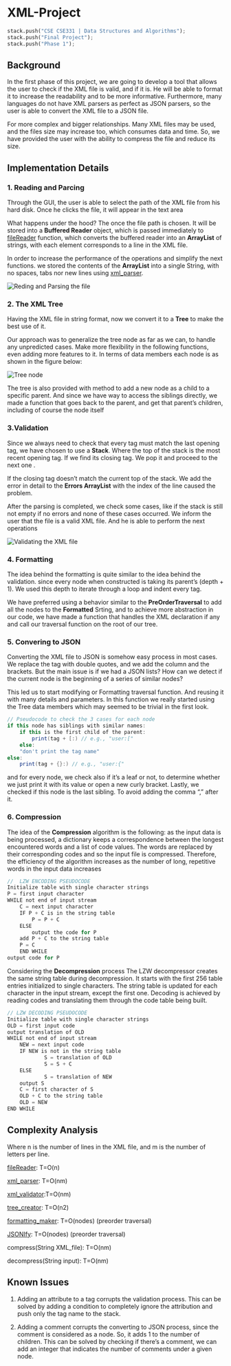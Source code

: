 # XML-Project
```python
stack.push("CSE CSE331 | Data Structures and Algorithms");
stack.push("Final Project");
stack.push("Phase 1");
```
## Background
In the first phase of this project, we are going to develop a tool that allows the user to check if the XML file is valid, and if it is. He will be able to format it to increase the readability and to be more informative. Furthermore, many languages do not have XML parsers as perfect as JSON parsers, so the user is able to convert the XML file to a JSON file.

For more complex and bigger relationships. Many XML files may be used, and the files size may increase too, which consumes data and time. So, we have provided the user with the ability to compress the file and reduce its size.

## Implementation Details
### 1. Reading and Parcing
Through the GUI, the user is able to select the path of the XML file from his hard disk. Once he clicks the file, it will appear in the text area

What happens under the hood?  The once the file path is chosen. It will be stored into a **Buffered Reader** object, which is passed immediately to [fileReader](https://github.com/0ssamaak0/XML-Project/blob/main/Phase1_1.java#L67) function, which converts the buffered reader into an **ArrayList** of strings, with each element corresponds to a line in the XML file.

In order to increase the performance of the operations and simplify the next functions. we stored the contents of the **ArrayList** into a single String, with no spaces, tabs nor new lines using [xml_parser](https://github.com/0ssamaak0/XML-Project/blob/main/Phase1_1.java#L80).

![Reding and Parsing the file](https://github.com/0ssamaak0/XML-Project/blob/main/Reding_and_Parsing_the_file.png)

### 2.	The XML Tree
Having the XML file in string format, now we convert it to a **Tree** to make the best use of it.

Our approach was to generalize the tree node as far as we can, to handle any unpredicted cases. Make more flexibility in the following functions, even adding more features to it.
In terms of data members each node is as shown in the figure below:

![Tree node](https://github.com/0ssamaak0/XML-Project/blob/main/Tree_node.png)

The tree is also provided with method to add a new node as a child to a specific parent. And since we have way to access the siblings directly, we made a function that goes back to the parent, and get that parent’s children, including of course the node itself

### 3.Validation
Since we always need to check that every tag must match the last opening tag, we have chosen to use a **Stack**. Where the top of the stack is the most recent opening tag. If we find its closing tag. We pop it and proceed to the next one .

If the closing tag doesn’t match the current top of the stack. We add the error in detail to the **Errors ArrayList** with the index of the line caused the problem.

After the parsing is completed, we check some cases, like if the stack is still not empty if no errors and none of these cases occurred. We inform the user that the file is a valid XML file. And he is able to perform the next operations

![Validating the XML file](https://github.com/0ssamaak0/XML-Project/blob/main/Validating_the_XML_file.png)

### 4. Formatting
The idea behind the formatting is quite similar to the idea behind the validation. since every node when constructed is taking its parent’s (depth + 1). We used this depth to iterate through a loop and indent every tag. 

We have preferred using a behavior similar to the **PreOrderTraversal** to add all the nodes to the **Formatted** Srting, and to achieve more abstraction in our code, we have made a function that handles the XML declaration if any and call our traversal function on the root of our tree.

### 5. Convering to JSON
Converting the XML file to JSON is somehow easy process in most cases. We replace the tag with double quotes, and we add the column and the brackets. But the main issue is if we had a JSON lists? How can we detect if the current node is the beginning of a series of similar nodes?

This led us to start modifying or Formatting traversal function. And reusing it with many details and parameters. In this function we really started using the Tree data members which may seemed to be trivial in the first look.


```Java
// Pseudocode to check the 3 cases for each node
if this node has siblings with similar names:
    if this is the first child of the parent:
        print(tag + [:) // e.g., "user:["
    else:
    "don't print the tag name"
else:
    print(tag + {}:) // e.g., "user:{"
```

and for every node, we check also if it’s a leaf or not, to determine whether we just print it with its value or open a new curly bracket.
Lastly, we checked if this node is the last sibling. To avoid adding the comma “,” after it.

### 6. Compression
The idea of the **Compression** algorithm is the following: as the input data is being processed, a dictionary keeps a correspondence between the longest encountered words and a list of code values. The words are replaced by their corresponding codes and so the input file is compressed. Therefore, the efficiency of the algorithm increases as the number of long, repetitive words in the input data increases

```Java
//  LZW ENCODING PSEUDOCODE
Initialize table with single character strings
P = first input character
WHILE not end of input stream
    C = next input character
    IF P + C is in the string table
        P = P + C
    ELSE
        output the code for P
    add P + C to the string table
    P = C
    END WHILE
output code for P 
```

Considering the **Decompression** process The LZW decompressor creates the same string table during decompression. It starts with the first 256 table entries initialized to single characters. The string table is updated for each character in the input stream, except the first one. Decoding is achieved by reading codes and translating them through the code table being built.

```Java
// LZW DECODING PSEUDOCODE
Initialize table with single character strings
OLD = first input code
output translation of OLD
WHILE not end of input stream
    NEW = next input code
    IF NEW is not in the string table
            S = translation of OLD
            S = S + C
    ELSE
            S = translation of NEW
    output S
    C = first character of S
    OLD + C to the string table
    OLD = NEW
END WHILE
```
## Complexity Analysis
Where n is the number of lines in the XML file, and m is the number of letters per line.

[fileReader](https://github.com/0ssamaak0/XML-Project/blob/main/Phase1_1.java#L67): T=O(n)

[xml_parser](https://github.com/0ssamaak0/XML-Project/blob/main/Phase1_1.java#L80): T=O(nm)

[xml_validator](https://github.com/0ssamaak0/XML-Project/blob/main/Phase1_1.java#L132):T=O(nm)

[tree_creator](https://github.com/0ssamaak0/XML-Project/blob/main/Phase1_1.java#L266): T=O(n2)   

[formatting_maker](https://github.com/0ssamaak0/XML-Project/blob/main/Phase1_1.java#L388): T=O(nodes) (preorder traversal)

[JSONIfy](https://github.com/0ssamaak0/XML-Project/blob/main/Phase1_1.java#L442): T=O(nodes) (preorder traversal)

compress(String XML_file): T=O(nm)

decompress(String input): T=O(nm)

## Known Issues
1. Adding an attribute to a tag corrupts the validation process. This can be solved by adding a condition to completely ignore the attribution and push only the tag name to the stack.

2. Adding a comment corrupts the converting to JSON process, since the comment is considered as a node. So, it adds 1 to the number of children. This can be solved by checking if there’s a comment, we can add an integer that indicates the number of comments under a given node.
